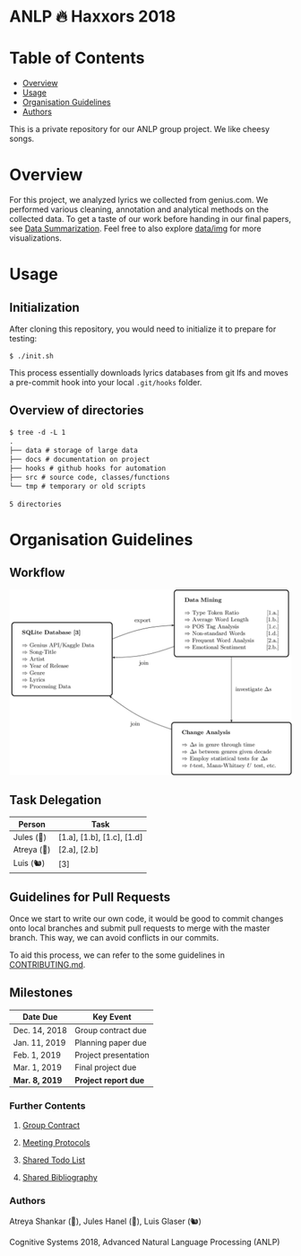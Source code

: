 # ANLP :fire: Haxxors 2018

# Table of Contents
* [Overview](#Overview)
* [Usage](#Usage)
* [Organisation Guidelines](#Organisation-Guidelines)
* [Authors](#Authors)

This is a private repository for our ANLP group project. We like cheesy songs.

# Overview
For this project, we analyzed lyrics we collected from genius.com. We performed various cleaning, annotation and analytical methods on the collected data. To get a taste of our work before handing in our final papers, see [Data Summarization](/docs/summary/README.md). Feel free to also explore [data/img](https://github.com/glaserL/anlp_ws18/tree/master/data/img) for more visualizations.

# Usage
## Initialization

After cloning this repository, you would need to initialize it to prepare for testing:

```shell
$ ./init.sh
```

This process essentially downloads lyrics databases from git lfs and moves a pre-commit hook into your local `.git/hooks` folder.

## Overview of directories

```shell
$ tree -d -L 1
.
├── data # storage of large data
├── docs # documentation on project
├── hooks # github hooks for automation
├── src # source code, classes/functions
└── tmp # temporary or old scripts

5 directories
```

# Organisation Guidelines

## Workflow

<img src = "docs/img/flowchart.png" width = "800">

## Task Delegation

| Person | Task |
| ------------- | ------------- |
| Jules (🐍) | [1.a], [1.b], [1.c], [1.d]|
| Atreya (🐌) | [2.a], [2.b]|
| Luis (🐿) | [3]|

## Guidelines for Pull Requests

Once we start to write our own code, it would be good to commit changes onto local branches and submit pull requests to merge with the master branch. This way, we can avoid conflicts in our commits.

To aid this process, we can refer to the some guidelines in [CONTRIBUTING.md](CONTRIBUTING.md).

## Milestones

| Date Due | Key Event |
| ------------- | ------------- |
| Dec. 14, 2018 | Group contract due |
| Jan. 11, 2019 | Planning paper due |
| Feb. 1, 2019 | Project presentation |
| Mar. 1, 2019 | Final project due |
| **Mar. 8, 2019** | **Project report due** |

### Further Contents

1. [Group Contract](docs/group_contract.md)

2. [Meeting Protocols](docs/protocols.md)

3. [Shared Todo List](docs/todos.md)

4. [Shared Bibliography](docs/bibtex.bib)

### Authors

Atreya Shankar (🐌), Jules Hanel (🐍), Luis Glaser (🐿)

Cognitive Systems 2018, Advanced Natural Language Processing (ANLP)
